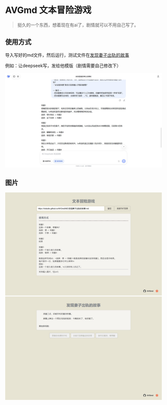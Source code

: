 # AVGmd 文本冒险游戏

> 挺久的一个东西，想着现在有ai了，剧情就可以不用自己写了。

## 使用方式

导入写好的md文件，然后运行，测试文件在[发现妻子出轨的故事](./MD/发现妻子出轨的故事.md)

例如：让deepseek写，发给他模版（剧情需要自己修改下）

![](./image/1.jpg)

## 图片

![](./image/2.jpg)
![](./image/3.jpg)
